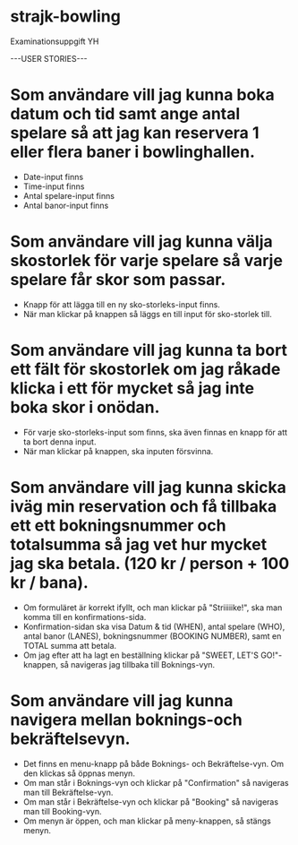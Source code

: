 # strajk-bowling
Examinationsuppgift YH

---USER STORIES---

# Som användare vill jag kunna boka datum och tid samt ange antal spelare så att jag kan reservera 1 eller flera baner i bowlinghallen.
  * Date-input finns
  * Time-input finns
  * Antal spelare-input finns
  * Antal banor-input finns
    
# Som användare vill jag kunna välja skostorlek för varje spelare så varje spelare får skor som passar.
  * Knapp för att lägga till en ny sko-storleks-input finns.
  * När man klickar på knappen så läggs en till input för sko-storlek till.
# Som användare vill jag kunna ta bort ett fält för skostorlek om jag råkade klicka i ett för mycket så jag inte boka skor i onödan.
  * För varje sko-storleks-input som finns, ska även finnas en knapp för att ta bort denna input.
  * När man klickar på knappen, ska inputen försvinna.
# Som användare vill jag kunna skicka iväg min reservation och få tillbaka ett ett bokningsnummer och totalsumma så jag vet hur mycket jag ska betala. (120 kr / person + 100 kr / bana).
  * Om formuläret är korrekt ifyllt, och man klickar på "Striiiiike!", ska man komma till en konfirmations-sida.
  * Konfirmation-sidan ska visa Datum & tid (WHEN), antal spelare (WHO), antal banor (LANES), bokningsnummer (BOOKING NUMBER), samt en TOTAL summa att betala.
  * Om jag efter att ha lagt en beställning klickar på "SWEET, LET'S GO!"-knappen, så navigeras jag tillbaka till Boknings-vyn.
# Som användare vill jag kunna navigera mellan boknings-och bekräftelsevyn.
  * Det finns en menu-knapp på både Boknings- och Bekräftelse-vyn. Om den klickas så öppnas menyn.
  * Om man står i Boknings-vyn och klickar på "Confirmation" så navigeras man till Bekräftelse-vyn.
  * Om man står i Bekräftelse-vyn och klickar på "Booking" så navigeras man till Booking-vyn.
  * Om menyn är öppen, och man klickar på meny-knappen, så stängs menyn.

